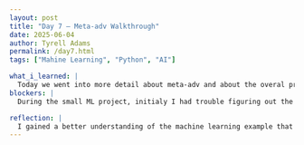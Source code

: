 ```yaml
---
layout: post
title: "Day 7 – Meta-adv Walkthrough"
date: 2025-06-04
author: Tyrell Adams
permalink: /day7.html
tags: ["Mahine Learning", "Python", "AI"]

what_i_learned: |
  Today we went into more detail about meta-adv and about the overal process of how to train an AI on how to handle new,       unforeseen attacks. We are basically teaching AI to defend itself by showing it examples of adversarial attacks or "Sneaky tricks" that causes AI to make mistakes. The model-agnostic meta-learning finds the best starting point to ensure the model can adapt fast to new problems with little to no training. The examples of adversarial attacks, come from images from CIFAR-10 and Tiny-ImageNet which are collections of images within a dataset that helps train and test ai.
blockers: |
  During the small ML project, initialy I had trouble figuring out the meaning of the codes and why they did what they did.

reflection: |
  I gained a better understanding of the machine learning example that we have been going over and how pictures is used to train the model. I also dove deeper into key terms like loss functions and gradients for example. Loss function being how far off the model's predictions are from the correct answer and gradients being another way of saying "rate of change." Then the machine learning project showed me another example of what the code should look like. I just need to take the time to go over and understand the code.
---
```

